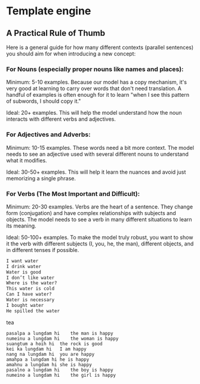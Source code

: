 # Template engine

## A Practical Rule of Thumb

Here is a general guide for how many different contexts (parallel sentences) you should aim for when introducing a new concept:

### For Nouns (especially proper nouns like names and places):

Minimum: 5-10 examples. Because our model has a copy mechanism, it's very good at learning to carry over words that don't need translation. A handful of examples is often enough for it to learn "when I see this pattern of subwords, I should copy it."

Ideal: 20+ examples. This will help the model understand how the noun interacts with different verbs and adjectives.

### For Adjectives and Adverbs:

Minimum: 10-15 examples. These words need a bit more context. The model needs to see an adjective used with several different nouns to understand what it modifies.

Ideal: 30-50+ examples. This will help it learn the nuances and avoid just memorizing a single phrase.

### For Verbs (The Most Important and Difficult):

Minimum: 20-30 examples. Verbs are the heart of a sentence. They change form (conjugation) and have complex relationships with subjects and objects. The model needs to see a verb in many different situations to learn its meaning.

Ideal: 50-100+ examples. To make the model truly robust, you want to show it the verb with different subjects (I, you, he, the man), different objects, and in different tenses if possible.

```cmd
I want water
I drink water
Water is good
I don’t like water
Where is the water?
This water is cold
Can I have water?
Water is necessary
I bought water
He spilled the water
```

tea

```tsv
pasalpa a lungdam hi	the man is happy
numeinu a lungdam hi	the woman is happy
suangtum a hoih hi	the rock is good
kei ka lungdam hi	I am happy
nang na lungdam hi	you are happy
amahpa a lungdam hi	he is happy
amahnu a lungdam hi	she is happy
pasalno a lungdam hi	the boy is happy
numeino a lungdam hi	the girl is happy
